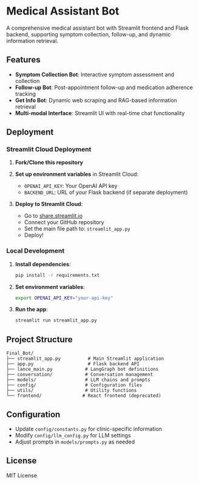 # Medical Assistant Bot

A comprehensive medical assistant bot with Streamlit frontend and Flask backend, supporting symptom collection, follow-up, and dynamic information retrieval.

## Features

- **Symptom Collection Bot**: Interactive symptom assessment and collection
- **Follow-up Bot**: Post-appointment follow-up and medication adherence tracking
- **Get Info Bot**: Dynamic web scraping and RAG-based information retrieval
- **Multi-modal Interface**: Streamlit UI with real-time chat functionality

## Deployment

### Streamlit Cloud Deployment

1. **Fork/Clone this repository**
2. **Set up environment variables** in Streamlit Cloud:
   - `OPENAI_API_KEY`: Your OpenAI API key
   - `BACKEND_URL`: URL of your Flask backend (if separate deployment)

3. **Deploy to Streamlit Cloud**:
   - Go to [share.streamlit.io](https://share.streamlit.io)
   - Connect your GitHub repository
   - Set the main file path to: `streamlit_app.py`
   - Deploy!

### Local Development

1. **Install dependencies**:
   ```bash
   pip install -r requirements.txt
   ```

2. **Set environment variables**:
   ```bash
   export OPENAI_API_KEY="your-api-key"
   ```

3. **Run the app**:
   ```bash
   streamlit run streamlit_app.py
   ```

## Project Structure

```
Final_Bot/
├── streamlit_app.py          # Main Streamlit application
├── app.py                    # Flask backend API
├── lance_main.py            # LangGraph bot definitions
├── conversation/            # Conversation management
├── models/                  # LLM chains and prompts
├── config/                  # Configuration files
├── utils/                   # Utility functions
└── frontend/               # React frontend (deprecated)
```

## Configuration

- Update `config/constants.py` for clinic-specific information
- Modify `config/llm_config.py` for LLM settings
- Adjust prompts in `models/prompts.py` as needed

## License

MIT License 